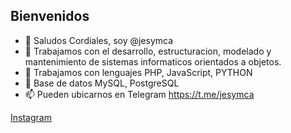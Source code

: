 ## Bienvenidos

- 👋 Saludos Cordiales, soy @jesymca
- 👀 Trabajamos con el desarrollo, estructuracion, modelado y mantenimiento de sistemas informaticos orientados a objetos.
- 🌱 Trabajamos con lenguajes PHP, JavaScript, PYTHON
- 💞️ Base de datos MySQL, PostgreSQL
- 📫 Pueden ubicarnos en Telegram https://t.me/jesymca


[Instagram](https://www.instagram.com/joher60/)
